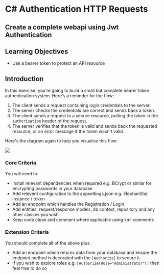 # C# Authentication HTTP Requests 
## Create a complete webapi using Jwt Authentication 

## Learning Objectives
- Use a bearer token to protect an API resource

## Introduction

In this exercise, you're going to build a small but complete bearer token authentication system. Here's a reminder for the flow:

1. The client sends a request containing login credentials to the server.
2. The server checks the credentials are correct and sends back a token.
3. The client sends a request to a secure resource, putting the token in the `authorization` header of the request.
4. The server verifies that the token is valid and sends back the requested resource, or an error message if the token wasn't valid.

Here's the diagram again to help you visualise this flow:

![](./assets/Auth_Flow.png)

### Core Criteria
You will need to:

- Install relevant dependencies when required e.g. BCrypt or simlar for encrypting passwords in your database  
- Add relevent configuration to the appsettings.json e.g. ElephantSql instance / token  
- Add an endpoint which handles the Registration / Login  
- Add entities, request/response models, db context, repository and any other classes you wish   
- Keep code clean and comment where applicable using xml comments  

### Extension Criteria
You should complete all of the above plus:  
  
- Add an endpoint which returns data from your database and ensure the endpoint method is decorated with the `[Authorize]` to secure it  
- If you wish to explore roles e.g. `[Authorize(Role="Administrator")]` then feel free to do so  



